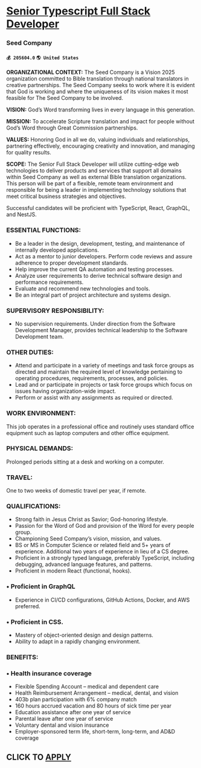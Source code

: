 # [Senior Typescript Full Stack Developer](https://www.remotewlb.com/apply/senior-typescript-full-stack-developer)  
### Seed Company  
#### `💰 205604.0` `🌎 United States`  

**ORGANIZATIONAL CONTEXT:** The Seed Company is a Vision 2025 organization committed to Bible translation through national translators in creative partnerships. The Seed Company seeks to work where it is evident that God is working and where the uniqueness of its vision makes it most feasible for The Seed Company to be involved.

 **VISION:** God’s Word transforming lives in every language in this generation.

 **MISSION:** To accelerate Scripture translation and impact for people without God’s Word through Great Commission partnerships.

 **VALUES:** Honoring God in all we do, valuing individuals and relationships, partnering effectively, encouraging creativity and innovation, and managing for quality results.

 **SCOPE:** The Senior Full Stack Developer will utilize cutting-edge web technologies to deliver products and services that support all domains within Seed Company as well as external Bible translation organizations. This person will be part of a flexible, remote team environment and responsible for being a leader in implementing technology solutions that meet critical business strategies and objectives.

Successful candidates will be proficient with TypeScript, React, GraphQL, and NestJS.

### ESSENTIAL FUNCTIONS:

  * Be a leader in the design, development, testing, and maintenance of internally developed applications.
  * Act as a mentor to junior developers. Perform code reviews and assure adherence to proper development standards.
  * Help improve the current QA automation and testing processes. 
  * Analyze user requirements to derive technical software design and performance requirements. 
  * Evaluate and recommend new technologies and tools.
  * Be an integral part of project architecture and systems design.

### SUPERVISORY RESPONSIBILITY:

  * No supervision requirements. Under direction from the Software Development Manager, provides technical leadership to the Software Development team.

### OTHER DUTIES:

  * Attend and participate in a variety of meetings and task force groups as directed and maintain the required level of knowledge pertaining to operating procedures, requirements, processes, and policies.
  * Lead and or participate in projects or task force groups which focus on issues having organization-wide impact.
  * Perform or assist with any assignments as required or directed.

### WORK ENVIRONMENT:

This job operates in a professional office and routinely uses standard office equipment such as laptop computers and other office equipment.

### PHYSICAL DEMANDS:

Prolonged periods sitting at a desk and working on a computer.

### TRAVEL:

One to two weeks of domestic travel per year, if remote.

### QUALIFICATIONS:

  * Strong faith in Jesus Christ as Savior; God-honoring lifestyle.
  * Passion for the Word of God and provision of the Word for every people group.
  * Championing Seed Company’s vision, mission, and values.
  * BS or MS in Computer Science or related field and 5+ years of experience. Additional two years of experience in lieu of a CS degree.
  * Proficient in a strongly typed language, preferably TypeScript, including debugging, advanced language features, and patterns.
  * Proficient in modern React (functional, hooks).

### • Proficient in GraphQL

  * Experience in CI/CD configurations, GitHub Actions, Docker, and AWS preferred.

### • Proficient in CSS.

  * Mastery of object-oriented design and design patterns.
  * Ability to adapt in a rapidly changing environment.

### BENEFITS:

### • Health insurance coverage

  * Flexible Spending Account – medical and dependent care
  * Health Reimbursement Arrangement – medical, dental, and vision
  * 403b plan participation with 6% company match
  * 160 hours accrued vacation and 80 hours of sick time per year
  * Education assistance after one year of service
  * Parental leave after one year of service
  * Voluntary dental and vision insurance
  * Employer-sponsored term life, short-term, long-term, and AD&D coverage

  
## CLICK TO [APPLY](https://www.remotewlb.com/apply/senior-typescript-full-stack-developer)

